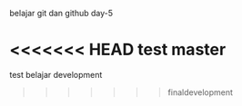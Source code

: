 belajar git dan github day-5

<<<<<<< HEAD
test master
=======
test belajar development
>>>>>>> finaldevelopment
